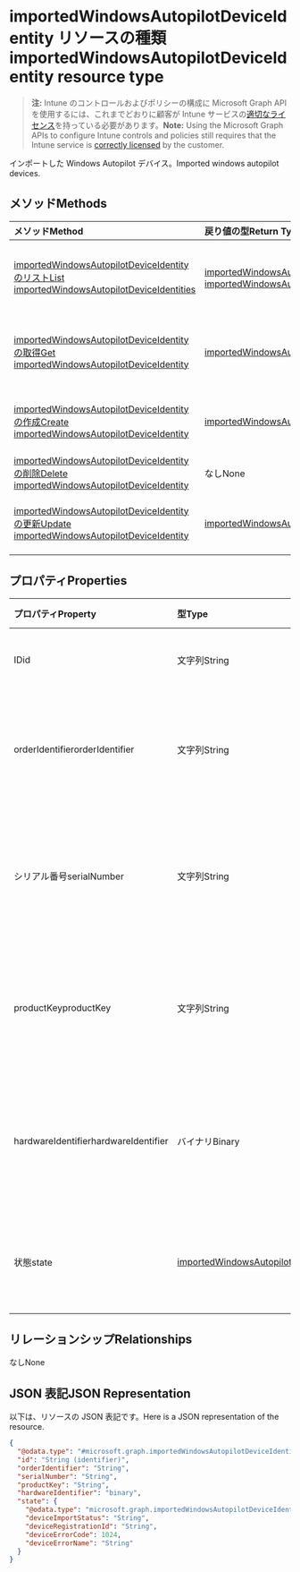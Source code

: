 # <a name="importedwindowsautopilotdeviceidentity-resource-type"></a><span data-ttu-id="ed4c5-101">importedWindowsAutopilotDeviceIdentity リソースの種類</span><span class="sxs-lookup"><span data-stu-id="ed4c5-101">importedWindowsAutopilotDeviceIdentity resource type</span></span>

> <span data-ttu-id="ed4c5-102">**注:** Intune のコントロールおよびポリシーの構成に Microsoft Graph API を使用するには、これまでどおりに顧客が Intune サービスの[適切なライセンス](https://go.microsoft.com/fwlink/?linkid=839381)を持っている必要があります。</span><span class="sxs-lookup"><span data-stu-id="ed4c5-102">**Note:** Using the Microsoft Graph APIs to configure Intune controls and policies still requires that the Intune service is [correctly licensed](https://go.microsoft.com/fwlink/?linkid=839381) by the customer.</span></span>

<span data-ttu-id="ed4c5-103">インポートした Windows Autopilot デバイス。</span><span class="sxs-lookup"><span data-stu-id="ed4c5-103">Imported windows autopilot devices.</span></span>
## <a name="methods"></a><span data-ttu-id="ed4c5-104">メソッド</span><span class="sxs-lookup"><span data-stu-id="ed4c5-104">Methods</span></span>
|<span data-ttu-id="ed4c5-105">メソッド</span><span class="sxs-lookup"><span data-stu-id="ed4c5-105">Method</span></span>|<span data-ttu-id="ed4c5-106">戻り値の型</span><span class="sxs-lookup"><span data-stu-id="ed4c5-106">Return Type</span></span>|<span data-ttu-id="ed4c5-107">説明</span><span class="sxs-lookup"><span data-stu-id="ed4c5-107">Description</span></span>|
|:---|:---|:---|
|[<span data-ttu-id="ed4c5-108">importedWindowsAutopilotDeviceIdentity のリスト</span><span class="sxs-lookup"><span data-stu-id="ed4c5-108">List importedWindowsAutopilotDeviceIdentities</span></span>](../api/intune_enrollment_importedwindowsautopilotdeviceidentity_list.md)|<span data-ttu-id="ed4c5-109">[importedWindowsAutopilotDeviceIdentity](../resources/intune_enrollment_importedwindowsautopilotdeviceidentity.md) コレクション</span><span class="sxs-lookup"><span data-stu-id="ed4c5-109">[importedWindowsAutopilotDeviceIdentity](../resources/intune_enrollment_importedwindowsautopilotdeviceidentity.md) collection</span></span>|<span data-ttu-id="ed4c5-110">[importedWindowsAutopilotDeviceIdentity](../resources/intune_enrollment_importedwindowsautopilotdeviceidentity.md) オブジェクトのプロパティとリレーションシップのリストを作成します。</span><span class="sxs-lookup"><span data-stu-id="ed4c5-110">List properties and relationships of the [importedWindowsAutopilotDeviceIdentity](../resources/intune_enrollment_importedwindowsautopilotdeviceidentity.md) objects.</span></span>|
|[<span data-ttu-id="ed4c5-111">importedWindowsAutopilotDeviceIdentity の取得</span><span class="sxs-lookup"><span data-stu-id="ed4c5-111">Get importedWindowsAutopilotDeviceIdentity</span></span>](../api/intune_enrollment_importedwindowsautopilotdeviceidentity_get.md)|[<span data-ttu-id="ed4c5-112">importedWindowsAutopilotDeviceIdentity</span><span class="sxs-lookup"><span data-stu-id="ed4c5-112">importedWindowsAutopilotDeviceIdentity</span></span>](../resources/intune_enrollment_importedwindowsautopilotdeviceidentity.md)|<span data-ttu-id="ed4c5-113">[importedWindowsAutopilotDeviceIdentity](../resources/intune_enrollment_importedwindowsautopilotdeviceidentity.md) オブジェクトのプロパティとリレーションシップを読み取ります。</span><span class="sxs-lookup"><span data-stu-id="ed4c5-113">Read properties and relationships of the [importedWindowsAutopilotDeviceIdentity](../resources/intune_enrollment_importedwindowsautopilotdeviceidentity.md) object.</span></span>|
|[<span data-ttu-id="ed4c5-114">importedWindowsAutopilotDeviceIdentity の作成</span><span class="sxs-lookup"><span data-stu-id="ed4c5-114">Create importedWindowsAutopilotDeviceIdentity</span></span>](../api/intune_enrollment_importedwindowsautopilotdeviceidentity_create.md)|[<span data-ttu-id="ed4c5-115">importedWindowsAutopilotDeviceIdentity</span><span class="sxs-lookup"><span data-stu-id="ed4c5-115">importedWindowsAutopilotDeviceIdentity</span></span>](../resources/intune_enrollment_importedwindowsautopilotdeviceidentity.md)|<span data-ttu-id="ed4c5-116">新規で [importedWindowsAutopilotDeviceIdentity](../resources/intune_enrollment_importedwindowsautopilotdeviceidentity.md) オブジェクトを作成します。</span><span class="sxs-lookup"><span data-stu-id="ed4c5-116">Create a new [importedWindowsAutopilotDeviceIdentity](../resources/intune_enrollment_importedwindowsautopilotdeviceidentity.md) object.</span></span>|
|[<span data-ttu-id="ed4c5-117">importedWindowsAutopilotDeviceIdentity の削除</span><span class="sxs-lookup"><span data-stu-id="ed4c5-117">Delete importedWindowsAutopilotDeviceIdentity</span></span>](../api/intune_enrollment_importedwindowsautopilotdeviceidentity_delete.md)|<span data-ttu-id="ed4c5-118">なし</span><span class="sxs-lookup"><span data-stu-id="ed4c5-118">None</span></span>|<span data-ttu-id="ed4c5-119">[importedWindowsAutopilotDeviceIdentity](../resources/intune_enrollment_importedwindowsautopilotdeviceidentity.md) を削除します。</span><span class="sxs-lookup"><span data-stu-id="ed4c5-119">Deletes a [importedWindowsAutopilotDeviceIdentity](../resources/intune_enrollment_importedwindowsautopilotdeviceidentity.md).</span></span>|
|[<span data-ttu-id="ed4c5-120">importedWindowsAutopilotDeviceIdentity の更新</span><span class="sxs-lookup"><span data-stu-id="ed4c5-120">Update importedWindowsAutopilotDeviceIdentity</span></span>](../api/intune_enrollment_importedwindowsautopilotdeviceidentity_update.md)|[<span data-ttu-id="ed4c5-121">importedWindowsAutopilotDeviceIdentity</span><span class="sxs-lookup"><span data-stu-id="ed4c5-121">importedWindowsAutopilotDeviceIdentity</span></span>](../resources/intune_enrollment_importedwindowsautopilotdeviceidentity.md)|<span data-ttu-id="ed4c5-122">[importedWindowsAutopilotDeviceIdentity](../resources/intune_enrollment_importedwindowsautopilotdeviceidentity.md) オブジェクトのプロパティを更新します。</span><span class="sxs-lookup"><span data-stu-id="ed4c5-122">Update the properties of a [importedWindowsAutopilotDeviceIdentity](../resources/intune_enrollment_importedwindowsautopilotdeviceidentity.md) object.</span></span>|

## <a name="properties"></a><span data-ttu-id="ed4c5-123">プロパティ</span><span class="sxs-lookup"><span data-stu-id="ed4c5-123">Properties</span></span>
|<span data-ttu-id="ed4c5-124">プロパティ</span><span class="sxs-lookup"><span data-stu-id="ed4c5-124">Property</span></span>|<span data-ttu-id="ed4c5-125">型</span><span class="sxs-lookup"><span data-stu-id="ed4c5-125">Type</span></span>|<span data-ttu-id="ed4c5-126">説明</span><span class="sxs-lookup"><span data-stu-id="ed4c5-126">Description</span></span>|
|:---|:---|:---|
|<span data-ttu-id="ed4c5-127">ID</span><span class="sxs-lookup"><span data-stu-id="ed4c5-127">id</span></span>|<span data-ttu-id="ed4c5-128">文字列</span><span class="sxs-lookup"><span data-stu-id="ed4c5-128">String</span></span>|<span data-ttu-id="ed4c5-129">オブジェクトの GUID</span><span class="sxs-lookup"><span data-stu-id="ed4c5-129">The GUID for the object</span></span>|
|<span data-ttu-id="ed4c5-130">orderIdentifier</span><span class="sxs-lookup"><span data-stu-id="ed4c5-130">orderIdentifier</span></span>|<span data-ttu-id="ed4c5-131">文字列</span><span class="sxs-lookup"><span data-stu-id="ed4c5-131">String</span></span>|<span data-ttu-id="ed4c5-132">Windows オートパイロット デバイスの受注 ID。</span><span class="sxs-lookup"><span data-stu-id="ed4c5-132">Order Id of the Windows autopilot device.</span></span>|
|<span data-ttu-id="ed4c5-133">シリアル番号</span><span class="sxs-lookup"><span data-stu-id="ed4c5-133">serialNumber</span></span>|<span data-ttu-id="ed4c5-134">文字列</span><span class="sxs-lookup"><span data-stu-id="ed4c5-134">String</span></span>|<span data-ttu-id="ed4c5-135">Windows オートパイロット デバイスのシリアル番号。</span><span class="sxs-lookup"><span data-stu-id="ed4c5-135">Serial number of the Windows autopilot device.</span></span>|
|<span data-ttu-id="ed4c5-136">productKey</span><span class="sxs-lookup"><span data-stu-id="ed4c5-136">productKey</span></span>|<span data-ttu-id="ed4c5-137">文字列</span><span class="sxs-lookup"><span data-stu-id="ed4c5-137">String</span></span>|<span data-ttu-id="ed4c5-138">Windows オートパイロット デバイスのプロダクト キー。</span><span class="sxs-lookup"><span data-stu-id="ed4c5-138">Product Key of the Windows autopilot device.</span></span>|
|<span data-ttu-id="ed4c5-139">hardwareIdentifier</span><span class="sxs-lookup"><span data-stu-id="ed4c5-139">hardwareIdentifier</span></span>|<span data-ttu-id="ed4c5-140">バイナリ</span><span class="sxs-lookup"><span data-stu-id="ed4c5-140">Binary</span></span>|<span data-ttu-id="ed4c5-141">Windows オートパイロット デバイスのハードウェア BLOB。</span><span class="sxs-lookup"><span data-stu-id="ed4c5-141">Hardware Blob of the Windows autopilot device.</span></span>|
|<span data-ttu-id="ed4c5-142">状態</span><span class="sxs-lookup"><span data-stu-id="ed4c5-142">state</span></span>|[<span data-ttu-id="ed4c5-143">importedWindowsAutopilotDeviceIdentityState</span><span class="sxs-lookup"><span data-stu-id="ed4c5-143">importedWindowsAutopilotDeviceIdentityState</span></span>](../resources/intune_enrollment_importedwindowsautopilotdeviceidentitystate.md)|<span data-ttu-id="ed4c5-144">インポートしたデバイスの現在の状態。</span><span class="sxs-lookup"><span data-stu-id="ed4c5-144">Current state of the imported device.</span></span>|

## <a name="relationships"></a><span data-ttu-id="ed4c5-145">リレーションシップ</span><span class="sxs-lookup"><span data-stu-id="ed4c5-145">Relationships</span></span>
<span data-ttu-id="ed4c5-146">なし</span><span class="sxs-lookup"><span data-stu-id="ed4c5-146">None</span></span>
## <a name="json-representation"></a><span data-ttu-id="ed4c5-147">JSON 表記</span><span class="sxs-lookup"><span data-stu-id="ed4c5-147">JSON Representation</span></span>
<span data-ttu-id="ed4c5-148">以下は、リソースの JSON 表記です。</span><span class="sxs-lookup"><span data-stu-id="ed4c5-148">Here is a JSON representation of the resource.</span></span>
<!-- {
  "blockType": "resource",
  "keyProperty": "id",
  "@odata.type": "microsoft.graph.importedWindowsAutopilotDeviceIdentity"
}
-->
``` json
{
  "@odata.type": "#microsoft.graph.importedWindowsAutopilotDeviceIdentity",
  "id": "String (identifier)",
  "orderIdentifier": "String",
  "serialNumber": "String",
  "productKey": "String",
  "hardwareIdentifier": "binary",
  "state": {
    "@odata.type": "microsoft.graph.importedWindowsAutopilotDeviceIdentityState",
    "deviceImportStatus": "String",
    "deviceRegistrationId": "String",
    "deviceErrorCode": 1024,
    "deviceErrorName": "String"
  }
}
```








